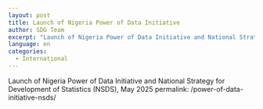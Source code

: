 ```yaml
---
layout: post
title: Launch of Nigeria Power of Data Initiative
author: SDG Team
excerpt: "Launch of Nigeria Power of Data Initiative and National Strategy for Development of Statistics (NSDS)"
language: en
categories:
  - International
---
```

Launch of Nigeria Power of Data Initiative and National Strategy for Development of Statistics (NSDS), May 2025
permalink: /power-of-data-initiative-nsds/
